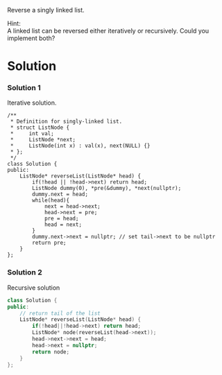 Reverse a singly linked list.

Hint:  
A linked list can be reversed either iteratively or recursively. Could you implement both?  

# Solution

### Solution 1 

Iterative solution.

```
/**
 * Definition for singly-linked list.
 * struct ListNode {
 *     int val;
 *     ListNode *next;
 *     ListNode(int x) : val(x), next(NULL) {}
 * };
 */
class Solution {
public:
    ListNode* reverseList(ListNode* head) {
        if(!head || !head->next) return head;
        ListNode dummy(0), *pre(&dummy), *next(nullptr);
        dummy.next = head;
        while(head){
            next = head->next;
            head->next = pre;
            pre = head;
            head = next;
        }
        dummy.next->next = nullptr; // set tail->next to be nullptr
        return pre;
    }
};
```

### Solution 2

Recursive solution

```cpp
class Solution {
public:
    // return tail of the list
    ListNode* reverseList(ListNode* head) {
        if(!head||!head->next) return head;
        ListNode* node(reverseList(head->next));
        head->next->next = head;
        head->next = nullptr;
        return node;
    }
};
```
